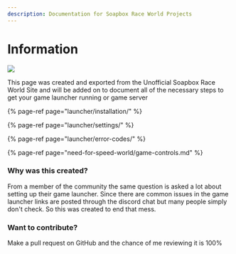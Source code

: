 ```yaml
---
description: Documentation for Soapbox Race World Projects
---
```


# Information

![](.gitbook/assets/sbrw-512.png)

This page was created and exported from the Unofficial Soapbox Race World Site and will be added on to document all of the necessary steps to get your game launcher running or game server

{% page-ref page="launcher/installation/" %}

{% page-ref page="launcher/settings/" %}

{% page-ref page="launcher/error-codes/" %}

{% page-ref page="need-for-speed-world/game-controls.md" %}



### Why was this created?

From a member of the community the same question is asked a lot about setting up their game launcher. Since there are common issues in the game launcher links are posted through the discord chat but many people simply don't check. So this was created to end that mess.

### Want to contribute?

Make a pull request on GitHub and the chance of me reviewing it is 100%

